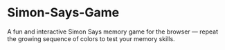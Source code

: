 # Simon-Says-Game
A fun and interactive Simon Says memory game for the browser — repeat the growing sequence of colors to test your memory skills.
